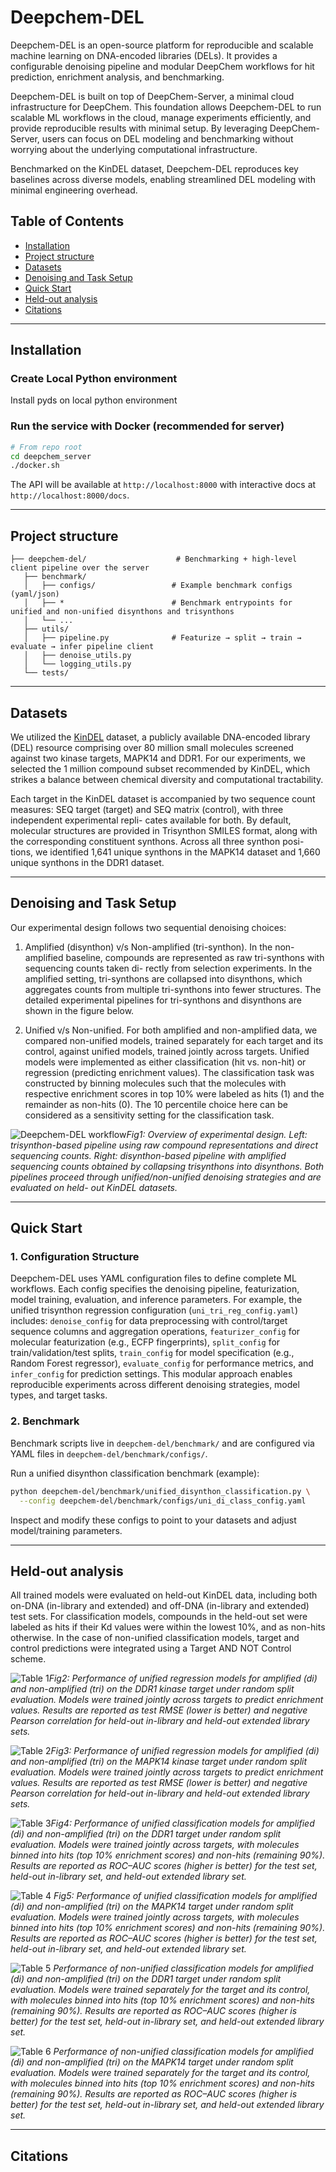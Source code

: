 # Deepchem-DEL

Deepchem-DEL is an open-source platform for reproducible and scalable machine learning on DNA-encoded libraries (DELs). It provides a configurable denoising pipeline and modular DeepChem workflows for hit prediction, enrichment analysis, and benchmarking.

Deepchem-DEL is built on top of DeepChem-Server, a minimal cloud infrastructure for DeepChem. This foundation allows Deepchem-DEL to run scalable ML workflows in the cloud, manage experiments efficiently, and provide reproducible results with minimal setup. By leveraging DeepChem-Server, users can focus on DEL modeling and benchmarking without worrying about the underlying computational infrastructure.

Benchmarked on the KinDEL dataset, Deepchem-DEL reproduces key baselines across diverse models, enabling streamlined DEL modeling with minimal engineering overhead.

## Table of Contents
- [Installation](#installation)
- [Project structure](#project-structure)
- [Datasets](#datasets)
- [Denoising and Task Setup](#denoising-and-task-setup)
- [Quick Start](#quick-start)
- [Held-out analysis](#held-out-analysis)
- [Citations](#citations)

---

## Installation

### Create Local Python environment

Install pyds on local python environment

### Run the service with Docker (recommended for server)
```bash
# From repo root
cd deepchem_server
./docker.sh
```
The API will be available at `http://localhost:8000` with interactive docs at `http://localhost:8000/docs`.

---

## Project structure
```text
├── deepchem-del/                    # Benchmarking + high-level client pipeline over the server
   ├── benchmark/
   │   ├── configs/                 # Example benchmark configs (yaml/json)
   │   ├── *                        # Benchmark entrypoints for unified and non-unified disynthons and trisynthons
   │   └── ...
   ├── utils/
   │   ├── pipeline.py              # Featurize → split → train → evaluate → infer pipeline client
   │   ├── denoise_utils.py
   │   └── logging_utils.py
   └── tests/
```

---

## Datasets

We utilized the [KinDEL](https://arxiv.org/abs/2410.08938) dataset, a publicly available DNA-encoded library (DEL) resource comprising over 80 million small molecules screened against two kinase targets, MAPK14 and DDR1. For our experiments, we selected the 1 million compound subset recommended by KinDEL, which strikes a balance between chemical diversity and computational tractability.

Each target in the KinDEL dataset is accompanied by two sequence count measures:
SEQ target (target) and SEQ matrix (control), with three independent experimental repli-
cates available for both. By default, molecular structures are provided in Trisynthon SMILES
format, along with the corresponding constituent synthons. Across all three synthon posi-
tions, we identified 1,641 unique synthons in the MAPK14 dataset and 1,660 unique synthons
in the DDR1 dataset.

---

## Denoising and Task Setup

Our experimental design follows two sequential denoising choices:

1. Amplified (disynthon) v/s Non-amplified (tri-synthon). In the non-amplified
baseline, compounds are represented as raw tri-synthons with sequencing counts taken di-
rectly from selection experiments. In the amplified setting, tri-synthons are collapsed into
disynthons, which aggregates counts from multiple tri-synthons into fewer structures. The
detailed experimental pipelines for tri-synthons and disynthons are shown in the figure below.

2. Unified v/s Non-unified. For both amplified and non-amplified data, we compared
non-unified models, trained separately for each target and its control, against unified models,
trained jointly across targets. Unified models were implemented as either classification (hit
vs. non-hit) or regression (predicting enrichment values).
The classification task was constructed by binning molecules such that the molecules
with respective enrichment scores in top 10% were labeled as hits (1) and the remainder as
non-hits (0). The 10 percentile choice here can be considered as a sensitivity setting for the
classification task.

![Deepchem-DEL workflow](./deepchem-del/docs/images/deepchemDEL_exp_doub.png )*Fig1: Overview of experimental design. Left: trisynthon-based pipeline using raw
compound representations and direct sequencing counts. Right: disynthon-based pipeline
with amplified sequencing counts obtained by collapsing trisynthons into disynthons. Both
pipelines proceed through unified/non-unified denoising strategies and are evaluated on held-
out KinDEL datasets.*



---

## Quick Start

### 1. Configuration Structure

Deepchem-DEL uses YAML configuration files to define complete ML workflows. Each config specifies the denoising pipeline, featurization, model training, evaluation, and inference parameters. For example, the unified trisynthon regression configuration (`uni_tri_reg_config.yaml`) includes: `denoise_config` for data preprocessing with control/target sequence columns and aggregation operations, `featurizer_config` for molecular featurization (e.g., ECFP fingerprints), `split_config` for train/validation/test splits, `train_config` for model specification (e.g., Random Forest regressor), `evaluate_config` for performance metrics, and `infer_config` for prediction settings. This modular approach enables reproducible experiments across different denoising strategies, model types, and target tasks.

### 2. Benchmark

Benchmark scripts live in `deepchem-del/benchmark/` and are configured via YAML files in `deepchem-del/benchmark/configs/`.

Run a unified disynthon classification benchmark (example):
```bash
python deepchem-del/benchmark/unified_disynthon_classification.py \
  --config deepchem-del/benchmark/configs/uni_di_class_config.yaml
```

Inspect and modify these configs to point to your datasets and adjust model/training parameters.

---

## Held-out analysis

All trained models were evaluated on held-out KinDEL data, including both on-DNA (in-library and extended) and off-DNA (in-library and extended) test sets. For classification models, compounds in the held-out set were labeled as hits if their Kd values were within the lowest 10%, and as non-hits otherwise. In the case of non-unified classification models, target and control predictions were integrated using a Target AND NOT Control scheme.


![Table 1](./deepchem-del/docs/images/Table1.png)*Fig2: Performance of unified regression models for amplified (di) and non-amplified (tri) on the DDR1 kinase target under random split evaluation. Models were trained jointly across
targets to predict enrichment values. Results are reported as test RMSE (lower is better) and negative Pearson correlation for held-out in-library and held-out extended library sets.*

![Table 2](./deepchem-del/docs/images/Table2.png)*Fig3: Performance of unified regression models for amplified (di) and non-amplified (tri) on the MAPK14 kinase target under random split evaluation. Models were trained jointly across targets to predict enrichment values. Results are reported as test RMSE (lower is better) and negative Pearson correlation for held-out in-library and held-out extended library
sets.*

![Table 3](./deepchem-del/docs/images/Table3.png)*Fig4:  Performance of unified classification models for amplified (di) and non-amplified
(tri) on the DDR1 target under random split evaluation. Models were trained jointly across
targets, with molecules binned into hits (top 10% enrichment scores) and non-hits (remaining
90%). Results are reported as ROC–AUC scores (higher is better) for the test set, held-out
in-library set, and held-out extended library set.*

![Table 4](./deepchem-del/docs/images/Table4.png)
*Fig5: Performance of unified classification models for amplified (di) and non-amplified
(tri) on the MAPK14 target under random split evaluation. Models were trained jointly
across targets, with molecules binned into hits (top 10% enrichment scores) and non-hits
(remaining 90%). Results are reported as ROC–AUC scores (higher is better) for the test
set, held-out in-library set, and held-out extended library set.*

![Table 5](./deepchem-del/docs/images/Table5.png)
*Performance of non-unified classification models for amplified (di) and non-amplified
(tri) on the DDR1 target under random split evaluation. Models were trained separately for
the target and its control, with molecules binned into hits (top 10% enrichment scores) and
non-hits (remaining 90%). Results are reported as ROC–AUC scores (higher is better) for
the test set, held-out in-library set, and held-out extended library set.*

![Table 6](./deepchem-del/docs/images/Table6.png)
*Performance of non-unified classification models for amplified (di) and non-amplified
(tri) on the MAPK14 target under random split evaluation. Models were trained separately
for the target and its control, with molecules binned into hits (top 10% enrichment scores)
and non-hits (remaining 90%). Results are reported as ROC–AUC scores (higher is better)
for the test set, held-out in-library set, and held-out extended library set.*

---

## Citations

